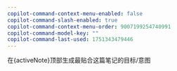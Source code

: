 ```yaml
---
copilot-command-context-menu-enabled: false
copilot-command-slash-enabled: true
copilot-command-context-menu-order: 9007199254740991
copilot-command-model-key: ""
copilot-command-last-used: 1751343479446
---
```

在{activeNote}顶部生成最贴合这篇笔记的目标/意图
